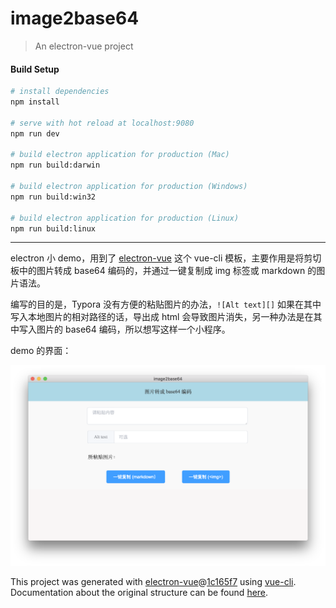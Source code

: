 # image2base64

> An electron-vue project

#### Build Setup

``` bash
# install dependencies
npm install

# serve with hot reload at localhost:9080
npm run dev

# build electron application for production (Mac)
npm run build:darwin

# build electron application for production (Windows)
npm run build:win32

# build electron application for production (Linux)
npm run build:linux


```

---

electron 小 demo，用到了 [electron-vue](https://github.com/SimulatedGREG/electron-vue) 这个 vue-cli 模板，主要作用是将剪切板中的图片转成 base64 编码的，并通过一键复制成 img 标签或 markdown 的图片语法。

编写的目的是，Typora 没有方便的粘贴图片的办法，`![Alt text][]` 如果在其中写入本地图片的相对路径的话，导出成 html 会导致图片消失，另一种办法是在其中写入图片的 base64 编码，所以想写这样一个小程序。

demo 的界面：

![main_interface](https://github.com/HongHaiyang/image2base64/raw/master/src/renderer/assets/main_interface.png)

This project was generated with [electron-vue](https://github.com/SimulatedGREG/electron-vue)@[1c165f7](https://github.com/SimulatedGREG/electron-vue/tree/1c165f7c5e56edaf48be0fbb70838a1af26bb015) using [vue-cli](https://github.com/vuejs/vue-cli). Documentation about the original structure can be found [here](https://simulatedgreg.gitbooks.io/electron-vue/content/index.html).

